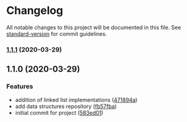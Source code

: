 # Changelog

All notable changes to this project will be documented in this file. See [standard-version](https://github.com/conventional-changelog/standard-version) for commit guidelines.

### [1.1.1](https://bitbucket.org/jerome-nelson/coding-dojo/compare/v1.1.0...v1.1.1) (2020-03-29)

## 1.1.0 (2020-03-29)


### Features

* addition of linked list implementations ([471894a](https://bitbucket.org/jerome-nelson/coding-dojo/commit/471894a11efa7d241765143ff1a1997bdefb66ab))
* add data structures repository ([fb57fba](https://bitbucket.org/jerome-nelson/coding-dojo/commit/fb57fbae79ef3f2df822cd6db4c757e42d5dca4a))
* initial commit for project ([583ed01](https://bitbucket.org/jerome-nelson/coding-dojo/commit/583ed017877aa6f235d979fe45f01c33fa4aca45))
